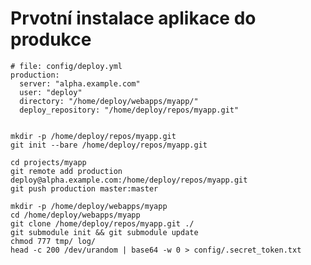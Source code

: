 Prvotní instalace aplikace do produkce
======================================

    # file: config/deploy.yml
    production:
      server: "alpha.example.com"
      user: "deploy"
      directory: "/home/deploy/webapps/myapp/"
      deploy_repository: "/home/deploy/repos/myapp.git"


    mkdir -p /home/deploy/repos/myapp.git
    git init --bare /home/deploy/repos/myapp.git

    cd projects/myapp
    git remote add production deploy@alpha.example.com:/home/deploy/repos/myapp.git
    git push production master:master

    mkdir -p /home/deploy/webapps/myapp
    cd /home/deploy/webapps/myapp
    git clone /home/deploy/repos/myapp.git ./
    git submodule init && git submodule update
    chmod 777 tmp/ log/
    head -c 200 /dev/urandom | base64 -w 0 > config/.secret_token.txt

